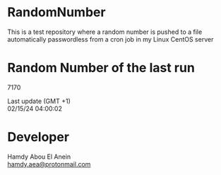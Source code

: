 # RandomNumber    
This is a test repository where a random number is pushed to a file automatically passwordless from a cron job in my Linux CentOS server    
# Random Number of the last run   
7170
      
Last update (GMT +1)    
02/15/24 04:00:02
# Developer    
Hamdy Abou El Anein   
hamdy.aea@protonmail.com
